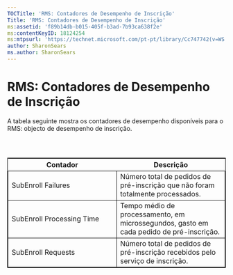 ```yaml
---
TOCTitle: 'RMS: Contadores de Desempenho de Inscrição'
Title: 'RMS: Contadores de Desempenho de Inscrição'
ms:assetid: 'f89b14db-b015-405f-b3ad-7b93ca638f2e'
ms:contentKeyID: 18124254
ms:mtpsurl: 'https://technet.microsoft.com/pt-pt/library/Cc747742(v=WS.10)'
author: SharonSears
ms.author: SharonSears
---
```


RMS: Contadores de Desempenho de Inscrição
==========================================

A tabela seguinte mostra os contadores de desempenho disponíveis para o RMS: objecto de desempenho de inscrição.

###  

 
<table style="border:1px solid black;">
<colgroup>
<col width="50%" />
<col width="50%" />
</colgroup>
<thead>
<tr class="header">
<th>Contador</th>
<th>Descrição</th>
</tr>
</thead>
<tbody>
<tr class="odd">
<td style="border:1px solid black;">SubEnroll Failures</td>
<td style="border:1px solid black;">Número total de pedidos de pré-inscrição que não foram totalmente processados.</td>
</tr>
<tr class="even">
<td style="border:1px solid black;">SubEnroll Processing Time</td>
<td style="border:1px solid black;">Tempo médio de processamento, em microssegundos, gasto em cada pedido de pré-inscrição.</td>
</tr>
<tr class="odd">
<td style="border:1px solid black;">SubEnroll Requests</td>
<td style="border:1px solid black;">Número total de pedidos de pré-inscrição recebidos pelo serviço de inscrição.</td>
</tr>
</tbody>
</table>
